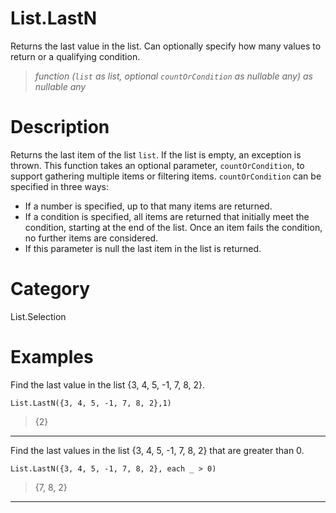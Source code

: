 ﻿# List.LastN
Returns the last value in the list.  Can optionally specify how many values to return or a qualifying condition.
> _function (<code>list</code> as list, optional <code>countOrCondition</code> as nullable any) as nullable any_
# Description 
Returns the last item of the list <code>list</code>. If the list is empty, an exception is thrown.
 This function takes an optional parameter, <code>countOrCondition</code>, to support gathering multiple items or filtering items. <code>countOrCondition</code> can be specified in three ways:
 <ul>
  <li>If a number is specified, up to that many items are returned. </li>
  <li>If a condition is specified, all items are returned that initially meet the condition, starting at the end of the list. Once an item fails the condition, no further items are considered. </li>
  <li>If this parameter is null the last item in the list is returned.</li>
 </ul>

# Category 
List.Selection
# Examples 
Find the last value in the list {3, 4, 5, -1, 7, 8, 2}.
```
List.LastN({3, 4, 5, -1, 7, 8, 2},1)
```
> {2}
***
Find the last values in the list {3, 4, 5, -1, 7, 8, 2} that are greater than 0.
```
List.LastN({3, 4, 5, -1, 7, 8, 2}, each _ > 0)
```
> {7, 8, 2}
***
